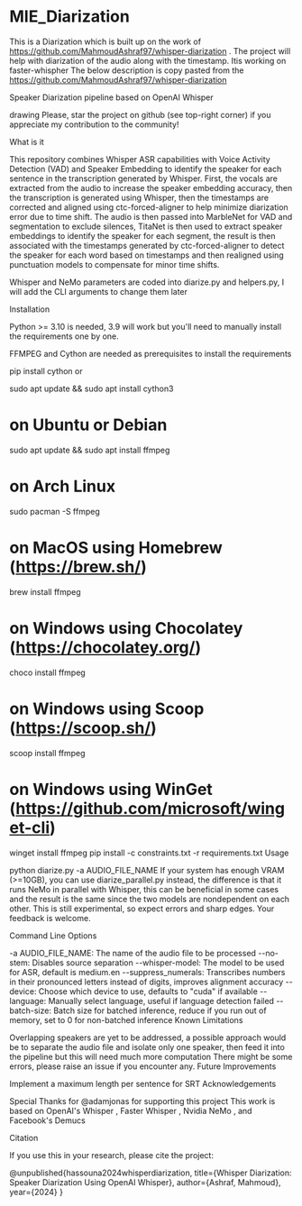 # MIE_Diarization
This is a Diarization which is built up on the work of https://github.com/MahmoudAshraf97/whisper-diarization . The project will help with diarization of the audio along with the timestamp. Itis working on faster-whispher
The below description is copy pasted from the https://github.com/MahmoudAshraf97/whisper-diarization


Speaker Diarization pipeline based on OpenAI Whisper

drawing Please, star the project on github (see top-right corner) if you appreciate my contribution to the community!

What is it

This repository combines Whisper ASR capabilities with Voice Activity Detection (VAD) and Speaker Embedding to identify the speaker for each sentence in the transcription generated by Whisper. First, the vocals are extracted from the audio to increase the speaker embedding accuracy, then the transcription is generated using Whisper, then the timestamps are corrected and aligned using ctc-forced-aligner to help minimize diarization error due to time shift. The audio is then passed into MarbleNet for VAD and segmentation to exclude silences, TitaNet is then used to extract speaker embeddings to identify the speaker for each segment, the result is then associated with the timestamps generated by ctc-forced-aligner to detect the speaker for each word based on timestamps and then realigned using punctuation models to compensate for minor time shifts.

Whisper and NeMo parameters are coded into diarize.py and helpers.py, I will add the CLI arguments to change them later

Installation

Python >= 3.10 is needed, 3.9 will work but you'll need to manually install the requirements one by one.

FFMPEG and Cython are needed as prerequisites to install the requirements

pip install cython
or

sudo apt update && sudo apt install cython3
# on Ubuntu or Debian
sudo apt update && sudo apt install ffmpeg

# on Arch Linux
sudo pacman -S ffmpeg

# on MacOS using Homebrew (https://brew.sh/)
brew install ffmpeg

# on Windows using Chocolatey (https://chocolatey.org/)
choco install ffmpeg

# on Windows using Scoop (https://scoop.sh/)
scoop install ffmpeg

# on Windows using WinGet (https://github.com/microsoft/winget-cli)
winget install ffmpeg
pip install -c constraints.txt -r requirements.txt
Usage

python diarize.py -a AUDIO_FILE_NAME
If your system has enough VRAM (>=10GB), you can use diarize_parallel.py instead, the difference is that it runs NeMo in parallel with Whisper, this can be beneficial in some cases and the result is the same since the two models are nondependent on each other. This is still experimental, so expect errors and sharp edges. Your feedback is welcome.

Command Line Options

-a AUDIO_FILE_NAME: The name of the audio file to be processed
--no-stem: Disables source separation
--whisper-model: The model to be used for ASR, default is medium.en
--suppress_numerals: Transcribes numbers in their pronounced letters instead of digits, improves alignment accuracy
--device: Choose which device to use, defaults to "cuda" if available
--language: Manually select language, useful if language detection failed
--batch-size: Batch size for batched inference, reduce if you run out of memory, set to 0 for non-batched inference
Known Limitations

Overlapping speakers are yet to be addressed, a possible approach would be to separate the audio file and isolate only one speaker, then feed it into the pipeline but this will need much more computation
There might be some errors, please raise an issue if you encounter any.
Future Improvements

Implement a maximum length per sentence for SRT
Acknowledgements

Special Thanks for @adamjonas for supporting this project This work is based on OpenAI's Whisper , Faster Whisper , Nvidia NeMo , and Facebook's Demucs

Citation

If you use this in your research, please cite the project:

@unpublished{hassouna2024whisperdiarization,
  title={Whisper Diarization: Speaker Diarization Using OpenAI Whisper},
  author={Ashraf, Mahmoud},
  year={2024}
}
